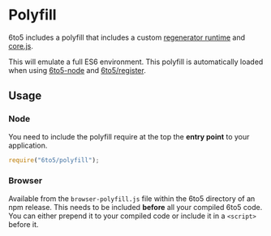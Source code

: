 # Polyfill

6to5 includes a polyfill that includes a custom
[regenerator runtime](https://github.com/facebook/regenerator/blob/master/runtime.js) and
[core.js](https://github.com/zloirock/core-js).

This will emulate a full ES6 environment. This polyfill is automatically loaded
when using [6to5-node](usage.md#node) and [6to5/register](usage.md#register-hook).

## Usage

### Node

You need to include the polyfill require at the top the **entry point** to your
application.

```javascript
require("6to5/polyfill");
```

### Browser

Available from the `browser-polyfill.js` file within the 6to5 directory of an
npm release. This needs to be included **before** all your compiled 6to5 code.
You can either prepend it to your compiled code or include it in a `<script>`
before it.
